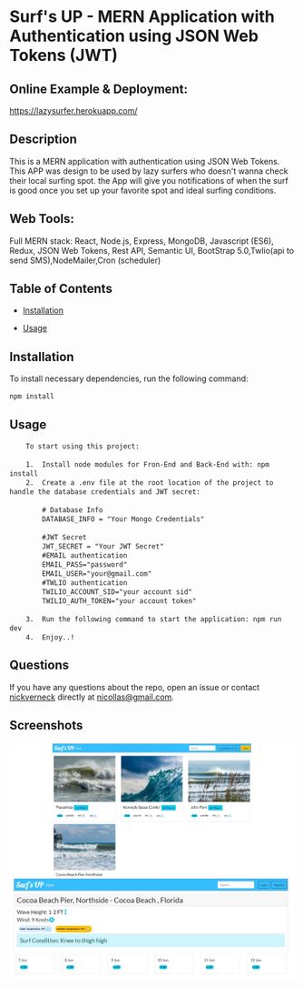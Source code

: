 
# Surf's UP - MERN Application with Authentication using JSON Web Tokens (JWT)  

## Online Example & Deployment:

https://lazysurfer.herokuapp.com/


## Description

This is a MERN application with authentication using JSON Web Tokens. This APP was design to be used by lazy surfers who doesn't wanna check their local surfing spot. the App will give you notifications of when the surf is good once you set up your favorite spot and ideal surfing conditions.

## Web Tools:

Full MERN stack: React, Node.js, Express, MongoDB, Javascript (ES6), Redux, JSON Web Tokens, Rest API, Semantic UI, BootStrap 5.0,Twlio(api to send SMS),NodeMailer,Cron (scheduler)

## Table of Contents 

* [Installation](#installation)

* [Usage](#usage)



## Installation

To install necessary dependencies, run the following command:

```
npm install
```

## Usage
``` 
    To start using this project: 

    1.  Install node modules for Fron-End and Back-End with: npm install
    2.  Create a .env file at the root location of the project to handle the database credentials and JWT secret:
    
        # Database Info
        DATABASE_INFO = "Your Mongo Credentials"

        #JWT Secret
        JWT_SECRET = "Your JWT Secret"
        #EMAIL authentication
        EMAIL_PASS="password"
        EMAIL_USER="your@gmail.com"
        #TWLIO authentication
        TWILIO_ACCOUNT_SID="your account sid"
        TWILIO_AUTH_TOKEN="your account token"

    3.  Run the following command to start the application: npm run dev
    4.  Enjoy..!
``` 

## Questions



If you have any questions about the repo, open an issue or contact [nickverneck](https://github.com/nickverneck) directly at nicollas@gmail.com.


## Screenshots

![ss](./ss.jpg)
![ss](./ss2.jpg)



